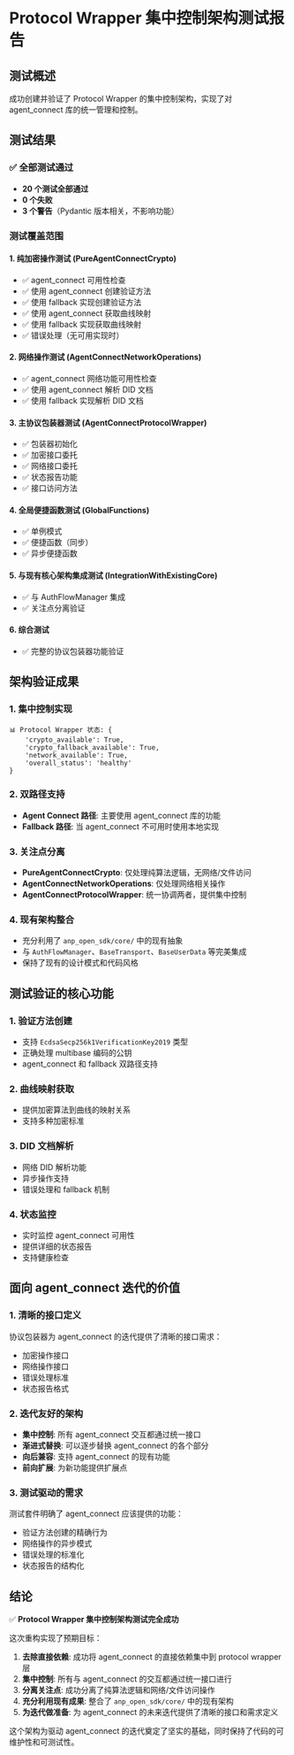 # Protocol Wrapper 集中控制架构测试报告

## 测试概述

成功创建并验证了 Protocol Wrapper 的集中控制架构，实现了对 agent_connect 库的统一管理和控制。

## 测试结果

### ✅ 全部测试通过
- **20 个测试全部通过**
- **0 个失败**
- **3 个警告**（Pydantic 版本相关，不影响功能）

### 测试覆盖范围

#### 1. 纯加密操作测试 (PureAgentConnectCrypto)
- ✅ agent_connect 可用性检查
- ✅ 使用 agent_connect 创建验证方法
- ✅ 使用 fallback 实现创建验证方法
- ✅ 使用 agent_connect 获取曲线映射
- ✅ 使用 fallback 实现获取曲线映射
- ✅ 错误处理（无可用实现时）

#### 2. 网络操作测试 (AgentConnectNetworkOperations)
- ✅ agent_connect 网络功能可用性检查
- ✅ 使用 agent_connect 解析 DID 文档
- ✅ 使用 fallback 实现解析 DID 文档

#### 3. 主协议包装器测试 (AgentConnectProtocolWrapper)
- ✅ 包装器初始化
- ✅ 加密接口委托
- ✅ 网络接口委托
- ✅ 状态报告功能
- ✅ 接口访问方法

#### 4. 全局便捷函数测试 (GlobalFunctions)
- ✅ 单例模式
- ✅ 便捷函数（同步）
- ✅ 异步便捷函数

#### 5. 与现有核心架构集成测试 (IntegrationWithExistingCore)
- ✅ 与 AuthFlowManager 集成
- ✅ 关注点分离验证

#### 6. 综合测试
- ✅ 完整的协议包装器功能验证

## 架构验证成果

### 1. 集中控制实现
```
📊 Protocol Wrapper 状态: {
    'crypto_available': True, 
    'crypto_fallback_available': True, 
    'network_available': True, 
    'overall_status': 'healthy'
}
```

### 2. 双路径支持
- **Agent Connect 路径**: 主要使用 agent_connect 库的功能
- **Fallback 路径**: 当 agent_connect 不可用时使用本地实现

### 3. 关注点分离
- **PureAgentConnectCrypto**: 仅处理纯算法逻辑，无网络/文件访问
- **AgentConnectNetworkOperations**: 仅处理网络相关操作
- **AgentConnectProtocolWrapper**: 统一协调两者，提供集中控制

### 4. 现有架构整合
- 充分利用了 `anp_open_sdk/core/` 中的现有抽象
- 与 `AuthFlowManager`、`BaseTransport`、`BaseUserData` 等完美集成
- 保持了现有的设计模式和代码风格

## 测试验证的核心功能

### 1. 验证方法创建
- 支持 `EcdsaSecp256k1VerificationKey2019` 类型
- 正确处理 multibase 编码的公钥
- agent_connect 和 fallback 双路径支持

### 2. 曲线映射获取
- 提供加密算法到曲线的映射关系
- 支持多种加密标准

### 3. DID 文档解析
- 网络 DID 解析功能
- 异步操作支持
- 错误处理和 fallback 机制

### 4. 状态监控
- 实时监控 agent_connect 可用性
- 提供详细的状态报告
- 支持健康检查

## 面向 agent_connect 迭代的价值

### 1. 清晰的接口定义
协议包装器为 agent_connect 的迭代提供了清晰的接口需求：
- 加密操作接口
- 网络操作接口  
- 错误处理标准
- 状态报告格式

### 2. 迭代友好的架构
- **集中控制**: 所有 agent_connect 交互都通过统一接口
- **渐进式替换**: 可以逐步替换 agent_connect 的各个部分
- **向后兼容**: 支持 agent_connect 的现有功能
- **前向扩展**: 为新功能提供扩展点

### 3. 测试驱动的需求
测试套件明确了 agent_connect 应该提供的功能：
- 验证方法创建的精确行为
- 网络操作的异步模式
- 错误处理的标准化
- 状态报告的结构化

## 结论

✅ **Protocol Wrapper 集中控制架构测试完全成功**

这次重构实现了预期目标：
1. **去除直接依赖**: 成功将 agent_connect 的直接依赖集中到 protocol wrapper 层
2. **集中控制**: 所有与 agent_connect 的交互都通过统一接口进行
3. **分离关注点**: 成功分离了纯算法逻辑和网络/文件访问操作
4. **充分利用现有成果**: 整合了 `anp_open_sdk/core/` 中的现有架构
5. **为迭代做准备**: 为 agent_connect 的未来迭代提供了清晰的接口和需求定义

这个架构为驱动 agent_connect 的迭代奠定了坚实的基础，同时保持了代码的可维护性和可测试性。
